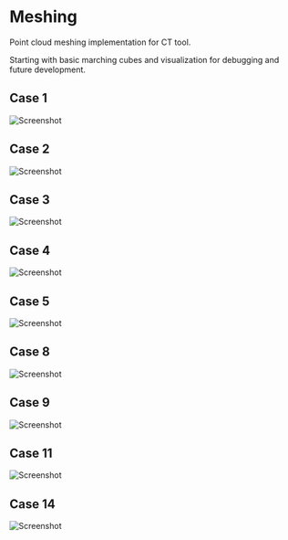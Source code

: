 # Meshing
Point cloud meshing implementation for CT tool.

Starting with basic marching cubes and visualization for debugging and future development.

## Case 1
![Screenshot](README/Case1.PNG)

## Case 2
![Screenshot](README/Case2.PNG)

## Case 3
![Screenshot](README/Case3.PNG)

## Case 4
![Screenshot](README/Case4.PNG)

## Case 5
![Screenshot](README/Case5.PNG)

## Case 8
![Screenshot](README/Case8.PNG)

## Case 9
![Screenshot](README/Case9.PNG)

## Case 11
![Screenshot](README/Case11.PNG)

## Case 14
![Screenshot](README/Case14.PNG)
